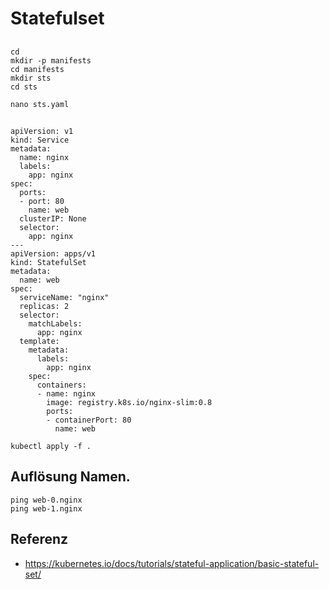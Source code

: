 # Statefulset 

##

```
cd
mkdir -p manifests
cd manifests
mkdir sts
cd sts
```

```
nano sts.yaml 
```

## 

```
apiVersion: v1
kind: Service
metadata:
  name: nginx
  labels:
    app: nginx
spec:
  ports:
  - port: 80
    name: web
  clusterIP: None
  selector:
    app: nginx
---
apiVersion: apps/v1
kind: StatefulSet
metadata:
  name: web
spec:
  serviceName: "nginx"
  replicas: 2
  selector:
    matchLabels:
      app: nginx
  template:
    metadata:
      labels:
        app: nginx
    spec:
      containers:
      - name: nginx
        image: registry.k8s.io/nginx-slim:0.8
        ports:
        - containerPort: 80
          name: web
```

```
kubectl apply -f .
```


## Auflösung Namen.

```
ping web-0.nginx 
ping web-1.nginx 
```

## Referenz 

  * https://kubernetes.io/docs/tutorials/stateful-application/basic-stateful-set/

